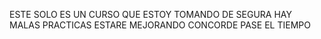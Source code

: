 ESTE SOLO ES UN CURSO QUE ESTOY TOMANDO DE SEGURA HAY MALAS PRACTICAS
ESTARE MEJORANDO CONCORDE PASE EL TIEMPO

